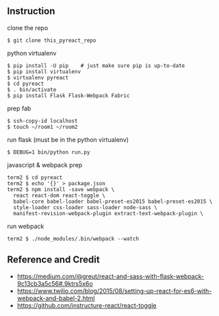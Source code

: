 Instruction
-----------

clone the repo

    $ git clone this_pyreact_repo

python virtualenv

    $ pip install -U pip    # just make sure pip is up-to-date
    $ pip install virtualenv
    $ virtualenv pyreact
    $ cd pyreact
    $ . bin/activate
    $ pip install Flask Flask-Webpack Fabric

prep fab

    $ ssh-copy-id localhost
    $ touch ~/room1 ~/room2

run flask (must be in the python virtualenv)

    $ DEBUG=1 bin/python run.py

javascript & webpack prep

    term2 $ cd pyreact
    term2 $ echo '{}' > package.json
    term2 $ npm install -save webpack \
      react react-dom react-toggle \
      babel-core babel-loader babel-preset-es2015 babel-preset-es2015 \
      style-loader css-loader sass-loader node-sass \
      manifest-revision-webpack-plugin extract-text-webpack-plugin \

run webpack

    term2 $ ./node_modules/.bin/webpack --watch


Reference and Credit
--------------------

* https://medium.com/@greut/react-and-sass-with-flask-webpack-9c13cb3a5c56#.9ktrs5x6o
* https://www.twilio.com/blog/2015/08/setting-up-react-for-es6-with-webpack-and-babel-2.html
* https://github.com/instructure-react/react-toggle
